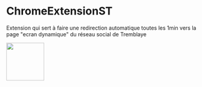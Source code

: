 ﻿# ChromeExtensionST
Extension qui sert à faire une redirection automatique toutes les 1min vers la page "ecran dynamique" du réseau social de Tremblaye

<img width="100" alt="" src="https://social.tremblaye-sa.fr/sites/default/files/logo-tremblaye_4.png">